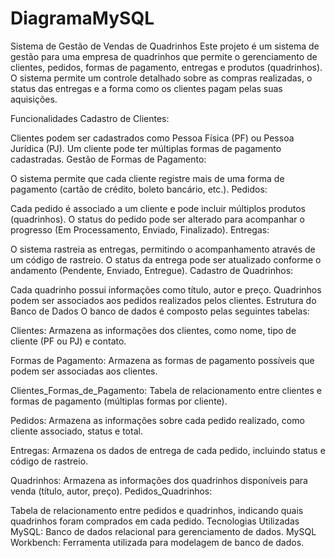 # DiagramaMySQL

Sistema de Gestão de Vendas de Quadrinhos
Este projeto é um sistema de gestão para uma empresa de quadrinhos que permite o gerenciamento de clientes, pedidos, formas de pagamento, entregas e produtos (quadrinhos). O sistema permite um controle detalhado sobre as compras realizadas, o status das entregas e a forma como os clientes pagam pelas suas aquisições.

Funcionalidades
Cadastro de Clientes:

Clientes podem ser cadastrados como Pessoa Física (PF) ou Pessoa Jurídica (PJ).
Um cliente pode ter múltiplas formas de pagamento cadastradas.
Gestão de Formas de Pagamento:

O sistema permite que cada cliente registre mais de uma forma de pagamento (cartão de crédito, boleto bancário, etc.).
Pedidos:

Cada pedido é associado a um cliente e pode incluir múltiplos produtos (quadrinhos).
O status do pedido pode ser alterado para acompanhar o progresso (Em Processamento, Enviado, Finalizado).
Entregas:

O sistema rastreia as entregas, permitindo o acompanhamento através de um código de rastreio.
O status da entrega pode ser atualizado conforme o andamento (Pendente, Enviado, Entregue).
Cadastro de Quadrinhos:

Cada quadrinho possui informações como título, autor e preço.
Quadrinhos podem ser associados aos pedidos realizados pelos clientes.
Estrutura do Banco de Dados
O banco de dados é composto pelas seguintes tabelas:

Clientes:
Armazena as informações dos clientes, como nome, tipo de cliente (PF ou PJ) e contato.

Formas de Pagamento:
Armazena as formas de pagamento possíveis que podem ser associadas aos clientes.

Clientes_Formas_de_Pagamento:
Tabela de relacionamento entre clientes e formas de pagamento (múltiplas formas por cliente).

Pedidos:
Armazena as informações sobre cada pedido realizado, como cliente associado, status e total.


Entregas:
Armazena os dados de entrega de cada pedido, incluindo status e código de rastreio.

Quadrinhos:
Armazena as informações dos quadrinhos disponíveis para venda (título, autor, preço).
Pedidos_Quadrinhos:

Tabela de relacionamento entre pedidos e quadrinhos, indicando quais quadrinhos foram comprados em cada pedido.
Tecnologias Utilizadas
MySQL: Banco de dados relacional para gerenciamento de dados.
MySQL Workbench: Ferramenta utilizada para modelagem de banco de dados.
